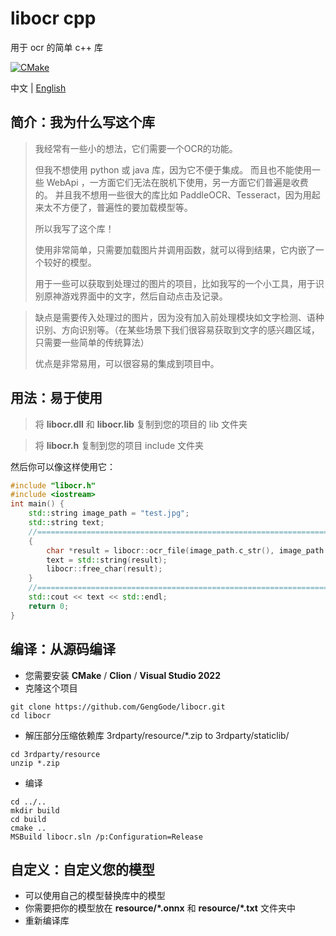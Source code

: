 # libocr cpp
用于 ocr 的简单 c++ 库

[![CMake](https://github.com/GengGode/libocr/actions/workflows/cmake.yml/badge.svg)](https://github.com/GengGode/libocr/actions/workflows/cmake.yml)

中文 | [English](https://github.com/GengGode/libocr/blob/main/README.md)

## 简介：我为什么写这个库

> 我经常有一些小的想法，它们需要一个OCR的功能。
> 
> 但我不想使用 python 或 java 库，因为它不便于集成。
> 而且也不能使用一些 WebApi ，一方面它们无法在脱机下使用，另一方面它们普遍是收费的。
> 并且我不想用一些很大的库比如 PaddleOCR、Tesseract，因为用起来太不方便了，普遍性的要加载模型等。
> 
> 所以我写了这个库！
> 
> 使用非常简单，只需要加载图片并调用函数，就可以得到结果，它内嵌了一个较好的模型。
> 
> 用于一些可以获取到处理过的图片的项目，比如我写的一个小工具，用于识别原神游戏界面中的文字，然后自动点击及记录。

> 缺点是需要传入处理过的图片，因为没有加入前处理模块如文字检测、语种识别、方向识别等。（在某些场景下我们很容易获取到文字的感兴趣区域，只需要一些简单的传统算法）
>
> 优点是非常易用，可以很容易的集成到项目中。

## 用法：易于使用

> 将 **libocr.dll** 和 **libocr.lib** 复制到您的项目的 lib 文件夹

> 将 **libocr.h** 复制到您的项目 include 文件夹

然后你可以像这样使用它：

```cpp
#include "libocr.h"
#include <iostream>
int main() {
    std::string image_path = "test.jpg";
    std::string text;
    //=========================================================================
    {
        char *result = libocr::ocr_file(image_path.c_str(), image_path.size());
        text = std::string(result);
        libocr::free_char(result);
    }
    //=========================================================================
    std::cout << text << std::endl;
    return 0;
}
```

## 编译：从源码编译

- 您需要安装 **CMake** / **Clion** / **Visual Studio 2022**
- 克隆这个项目
 ```shell
git clone https://github.com/GengGode/libocr.git
cd libocr
```
- 解压部分压缩依赖库 3rdparty/resource/*.zip to 3rdparty/staticlib/
```shell
cd 3rdparty/resource
unzip *.zip
```
- 编译
```shell
cd ../..
mkdir build
cd build
cmake ..
MSBuild libocr.sln /p:Configuration=Release
```

## 自定义：自定义您的模型

- 可以使用自己的模型替换库中的模型
- 你需要把你的模型放在 **resource/\*.onnx** 和 **resource/\*.txt** 文件夹中
- 重新编译库
